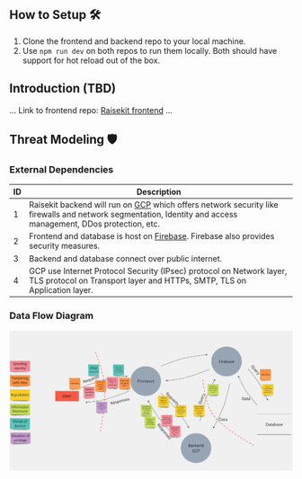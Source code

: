 ## How to Setup 🛠️
1. Clone the frontend and backend repo to your local machine.
2. Use `npm run dev` on both repos to run them locally. Both should have support for hot reload out of the box.

## Introduction (TBD)
...
Link to frontend repo: 	[Raisekit frontend](https://github.com/Raisekit/raisekit-frontend)
...

## Threat Modeling 🛡️
### External Dependencies
| ID | Description | 
| ----------- | ----------- |
| 1 | Raisekit backend will run on [GCP](https://cloud.google.com/docs/security/infrastructure/design) which offers network security like firewalls and network segmentation, Identity and access management, DDos protection, etc. |
| 2 | Frontend and database is host on [Firebase](https://firebase.google.com/docs/rules). Firebase also provides security measures. |
| 3 | Backend and database connect over public internet. |
| 4 | GCP use Internet Protocol Security (IPsec) protocol on Network layer, TLS protocol on Transport layer and HTTPs, SMTP, TLS on Application layer. |

### Data Flow Diagram
![dfd](./Threat_model_DFD.png)
